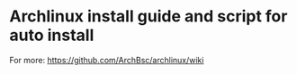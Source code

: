 # Archlinux install guide and script for auto install 


For more: https://github.com/ArchBsc/archlinux/wiki
